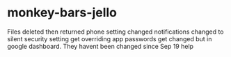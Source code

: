 # monkey-bars-jello
Files deleted then returned phone setting changed notifications changed to silent security setting get overriding app passwords get changed but in google dashboard. They havent been changed since Sep 19 help 

